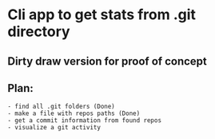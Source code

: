 # Cli app to get stats from .git directory
## Dirty draw version for proof of concept 
## Plan:
    - find all .git folders (Done)
    - make a file with repos paths (Done)
    - get a commit information from found repos
    - visualize a git activity